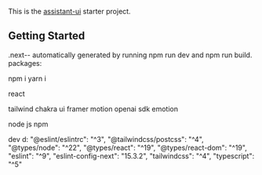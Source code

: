 This is the [assistant-ui](https://github.com/Yonom/assistant-ui) starter project.

## Getting Started

.next-- automatically generated by running npm run dev and npm run build.
packages:

npm i
yarn i

react

tailwind
chakra ui
framer motion
openai sdk
emotion

node js
npm 

dev d:
 "@eslint/eslintrc": "^3",
    "@tailwindcss/postcss": "^4",
    "@types/node": "^22",
    "@types/react": "^19",
    "@types/react-dom": "^19",
    "eslint": "^9",
    "eslint-config-next": "15.3.2",
    "tailwindcss": "^4",
    "typescript": "^5"